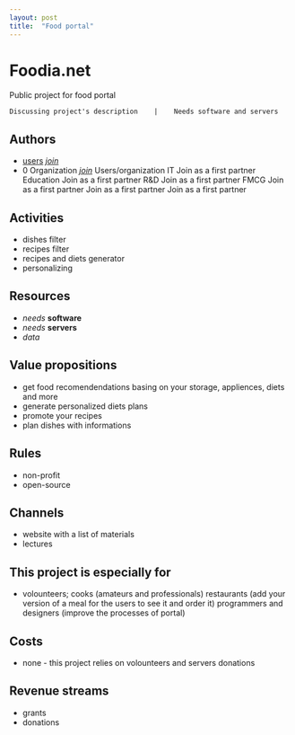 ```yaml
---
layout: post
title:  "Food portal"
---
```


# Foodia.net 
Public project for food portal

    Discussing project's description    |    Needs software and servers

## Authors
* [users](ja_i_reszta) [*join*]()
* 0 Organization [*join*]()
Users/organization 
IT Join as a first partner
Education Join as a first partner
R&D Join as a first partner
FMCG Join as a first partner
Join as a first partner
Join as a first partner



## Activities  
* dishes filter
* recipes filter
* recipes and diets generator
* personalizing

## Resources
* *needs* **software** 
* *needs* **servers** 
* *data*

## Value propositions
* get food recomendendations basing on your storage, appliences, diets and more
* generate personalized diets plans
* promote your recipes
* plan dishes with informations

## Rules
* non-profit
* open-source


## Channels
* website with a list of materials 
* lectures 


## This project is especially for
* volounteers;
cooks (amateurs and professionals)
restaurants (add your version of a meal for the users to see it and order it)
programmers and designers (improve the processes of portal)

## Costs
* none - this project relies on volounteers and servers donations

## Revenue streams
* grants
* donations 

